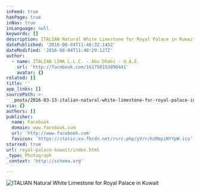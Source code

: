 ```yaml
---
inFeed: true
hasPage: true
inNav: true
inLanguage: null
keywords: []
description: ITALIAN Natural White Limestone for Royal Palace in Kuwait
datePublished: '2016-08-04T11:46:32.145Z'
dateModified: '2016-08-04T11:46:29.127Z'
author:
  - name: ITALIAN LINK L.L.C. - Abu Dhabi - U.A.E.
    url: 'http://facebook.com/161750153890441'
    avatar: {}
related: []
title: ''
app_links: []
sourcePath: >-
  _posts/2016-03-13-italian-natural-white-limestone-for-royal-palace-in-kuwait.md
via: {}
authors: []
publisher:
  name: Facebook
  domain: www.facebook.com
  url: 'http://www.facebook.com'
  favicon: 'https://static.xx.fbcdn.net/rsrc.php/yV/r/hzMapiNYYpW.ico'
starred: true
url: royal-palace-kuwait/index.html
_type: Photograph
_context: 'http://schema.org'

---
```

![ITALIAN Natural White Limestone for Royal Palace in Kuwait](https://scontent.xx.fbcdn.net/hphotos-frc3/t31.0-8/s720x720/901020_539691259429660_1255396877_o.jpg)